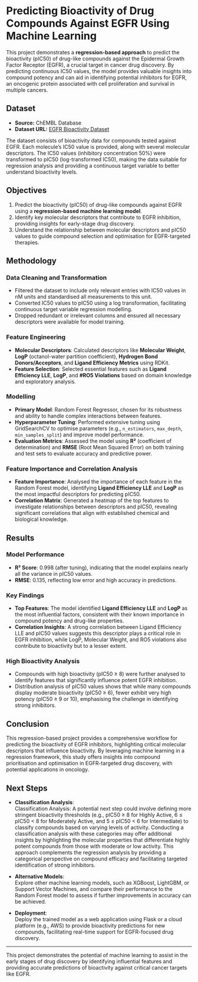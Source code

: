 # Predicting Bioactivity of Drug Compounds Against EGFR Using Machine Learning

This project demonstrates a **regression-based approach** to predict the bioactivity (pIC50) of drug-like compounds against the Epidermal Growth Factor Receptor (EGFR), a crucial target in cancer drug discovery. By predicting continuous IC50 values, the model provides valuable insights into compound potency and can aid in identifying potential inhibitors for EGFR, an oncogenic protein associated with cell proliferation and survival in multiple cancers.

## Dataset
- **Source:** ChEMBL Database
- **Dataset URL:** [EGFR Bioactivity Dataset](https://www.ebi.ac.uk/chembl/web_components/explore/activities/STATE_ID:At7xOAwu8FvFSLN4R0SYKA%3D%3D)

The dataset consists of bioactivity data for compounds tested against EGFR. Each molecule’s IC50 value is provided, along with several molecular descriptors. The IC50 values (inhibitory concentration 50%) were transformed to pIC50 (log-transformed IC50), making the data suitable for regression analysis and providing a continuous target variable to better understand bioactivity levels.

## Objectives
1. Predict the bioactivity (pIC50) of drug-like compounds against EGFR using a **regression-based machine learning model**.
2. Identify key molecular descriptors that contribute to EGFR inhibition, providing insights for early-stage drug discovery.
3. Understand the relationship between molecular descriptors and pIC50 values to guide compound selection and optimisation for EGFR-targeted therapies.

## Methodology
### Data Cleaning and Transformation
- Filtered the dataset to include only relevant entries with IC50 values in nM units and standardised all measurements to this unit.
- Converted IC50 values to pIC50 using a log transformation, facilitating continuous target variable regression modelling.
- Dropped redundant or irrelevant columns and ensured all necessary descriptors were available for model training.

### Feature Engineering
- **Molecular Descriptors**: Calculated descriptors like **Molecular Weight**, **LogP** (octanol-water partition coefficient), **Hydrogen Bond Donors/Acceptors**, and **Ligand Efficiency Metrics** using RDKit.
- **Feature Selection**: Selected essential features such as **Ligand Efficiency LLE**, **LogP**, and **#RO5 Violations** based on domain knowledge and exploratory analysis.

### Modelling
- **Primary Model**: Random Forest Regressor, chosen for its robustness and ability to handle complex interactions between features.
- **Hyperparameter Tuning**: Performed extensive tuning using GridSearchCV to optimise parameters (e.g., `n_estimators`, `max_depth`, `min_samples_split`) and improve model performance.
- **Evaluation Metrics**: Assessed the model using **R²** (coefficient of determination) and **RMSE** (Root Mean Squared Error) on both training and test sets to evaluate accuracy and predictive power.

### Feature Importance and Correlation Analysis
- **Feature Importance**: Analysed the importance of each feature in the Random Forest model, identifying **Ligand Efficiency LLE** and **LogP** as the most impactful descriptors for predicting pIC50.
- **Correlation Matrix**: Generated a heatmap of the top features to investigate relationships between descriptors and pIC50, revealing significant correlations that align with established chemical and biological knowledge.

## Results
### Model Performance
- **R² Score**: 0.998 (after tuning), indicating that the model explains nearly all the variance in pIC50 values.
- **RMSE**: 0.135, reflecting low error and high accuracy in predictions.

### Key Findings
- **Top Features**: The model identified **Ligand Efficiency LLE** and **LogP** as the most influential factors, consistent with their known importance in compound potency and drug-like properties.
- **Correlation Insights**: A strong correlation between Ligand Efficiency LLE and pIC50 values suggests this descriptor plays a critical role in EGFR inhibition, while LogP, Molecular Weight, and RO5 violations also contribute to bioactivity but to a lesser extent.

### High Bioactivity Analysis
- Compounds with high bioactivity (pIC50 ≥ 8) were further analysed to identify features that significantly influence potent EGFR inhibition.
- Distribution analysis of pIC50 values shows that while many compounds display moderate bioactivity (pIC50 ≥ 6), fewer exhibit very high potency (pIC50 ≥ 9 or 10), emphasising the challenge in identifying strong inhibitors.

## Conclusion
This regression-based project provides a comprehensive workflow for predicting the bioactivity of EGFR inhibitors, highlighting critical molecular descriptors that influence bioactivity. By leveraging machine learning in a regression framework, this study offers insights into compound prioritisation and optimisation in EGFR-targeted drug discovery, with potential applications in oncology.

## Next Steps
- **Classification Analysis**:  
  Classification Analysis: A potential next step could involve defining more stringent bioactivity thresholds (e.g., pIC50 ≥ 8 for Highly Active, 6 ≤ pIC50 < 8 for Moderately Active, and 5 ≤ pIC50 < 6 for Intermediate) to classify compounds based on varying levels of activity. Conducting a classification analysis with these categories may offer additional insights by highlighting the molecular properties that differentiate highly potent compounds from those with moderate or low activity. This approach complements the regression analysis by providing a categorical perspective on compound efficacy and facilitating targeted identification of strong inhibitors.

- **Alternative Models**:  
  Explore other machine learning models, such as XGBoost, LightGBM, or Support Vector Machines, and compare their performance to the Random Forest model to assess if further improvements in accuracy can be achieved.

- **Deployment**:  
  Deploy the trained model as a web application using Flask or a cloud platform (e.g., AWS) to provide bioactivity predictions for new compounds, facilitating real-time support for EGFR-focused drug discovery.

---

This project demonstrates the potential of machine learning to assist in the early stages of drug discovery by identifying influential features and providing accurate predictions of bioactivity against critical cancer targets like EGFR.
